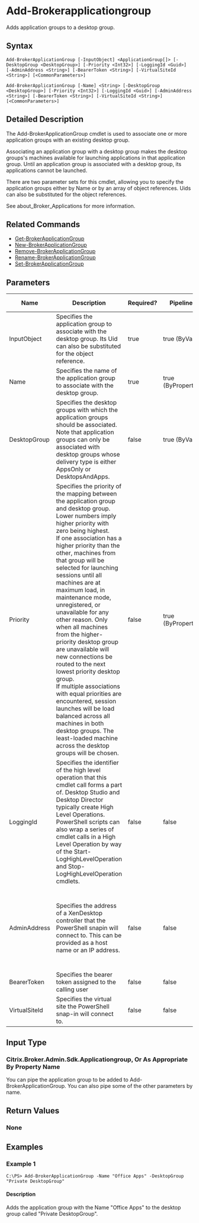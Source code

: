 ﻿
# Add-Brokerapplicationgroup
Adds application groups to a desktop group.
## Syntax
```
Add-BrokerApplicationGroup [-InputObject] <ApplicationGroup[]> [-DesktopGroup <DesktopGroup>] [-Priority <Int32>] [-LoggingId <Guid>] [-AdminAddress <String>] [-BearerToken <String>] [-VirtualSiteId <String>] [<CommonParameters>]

Add-BrokerApplicationGroup [-Name] <String> [-DesktopGroup <DesktopGroup>] [-Priority <Int32>] [-LoggingId <Guid>] [-AdminAddress <String>] [-BearerToken <String>] [-VirtualSiteId <String>] [<CommonParameters>]
```
## Detailed Description
The Add-BrokerApplicationGroup cmdlet is used to associate one or more application groups with an existing desktop group.

Associating an application group with a desktop group makes the desktop groups's machines available for launching applications in that application group. Until an application group is associated with a desktop group, its applications cannot be launched.

There are two parameter sets for this cmdlet, allowing you to specify the application groups either by Name or by an array of object references. Uids can also be substituted for the object references.

See about\_Broker\_Applications for more information.


## Related Commands

* [Get-BrokerApplicationGroup](../Get-BrokerApplicationGroup/)
* [New-BrokerApplicationGroup](../New-BrokerApplicationGroup/)
* [Remove-BrokerApplicationGroup](../Remove-BrokerApplicationGroup/)
* [Rename-BrokerApplicationGroup](../Rename-BrokerApplicationGroup/)
* [Set-BrokerApplicationGroup](../Set-BrokerApplicationGroup/)
## Parameters
| Name   | Description | Required? | Pipeline Input | Default Value |
| --- | --- | --- | --- | --- |
| InputObject | Specifies the application group to associate with the desktop group. Its Uid can also be substituted for the object reference. | true | true (ByValue) |  |
| Name | Specifies the name of the application group to associate with the desktop group. | true | true (ByPropertyName) |  |
| DesktopGroup | Specifies the desktop groups with which the application groups should be associated.<br>Note that application groups can only be associated with desktop groups whose delivery type is either AppsOnly or DesktopsAndApps. | false | true (ByValue) |  |
| Priority | Specifies the priority of the mapping between the application group and desktop group. Lower numbers imply higher priority with zero being highest.<br>If one association has a higher priority than the other, machines from that group will be selected for launching sessions until all machines are at maximum load, in maintenance mode, unregistered, or unavailable for any other reason. Only when all machines from the higher-priority desktop group are unavailable will new connections be routed to the next lowest priority desktop group.<br>If multiple associations with equal priorities are encountered, session launches will be load balanced across all machines in both desktop groups. The least-loaded machine across the desktop groups will be chosen. | false | true (ByPropertyName) | 0 |
| LoggingId | Specifies the identifier of the high level operation that this cmdlet call forms a part of. Desktop Studio and Desktop Director typically create High Level Operations. PowerShell scripts can also wrap a series of cmdlet calls in a High Level Operation by way of the Start-LogHighLevelOperation and Stop-LogHighLevelOperation cmdlets. | false | false |  |
| AdminAddress | Specifies the address of a XenDesktop controller that the PowerShell snapin will connect to. This can be provided as a host name or an IP address. | false | false | Localhost. Once a value is provided by any cmdlet, this value will become the default. |
| BearerToken | Specifies the bearer token assigned to the calling user | false | false |  |
| VirtualSiteId | Specifies the virtual site the PowerShell snap-in will connect to. | false | false |  |

## Input Type

### Citrix.Broker.Admin.Sdk.Applicationgroup, Or As Appropriate By Property Name
You can pipe the application group to be added to Add-BrokerApplicationGroup. You can also pipe some of the other parameters by name.
## Return Values

### None

## Examples

### Example 1
```
C:\PS> Add-BrokerApplicationGroup -Name "Office Apps" -DesktopGroup "Private DesktopGroup"
```
#### Description
Adds the application group with the Name "Office Apps" to the desktop group called "Private DesktopGroup".
